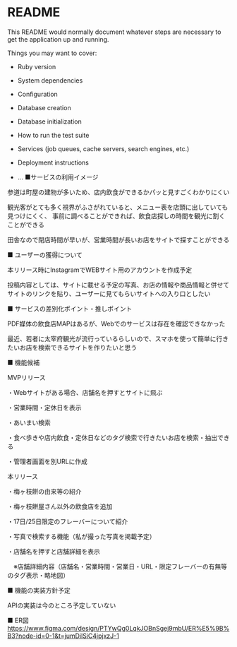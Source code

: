 # README

This README would normally document whatever steps are necessary to get the
application up and running.

Things you may want to cover:

* Ruby version

* System dependencies

* Configuration

* Database creation

* Database initialization

* How to run the test suite

* Services (job queues, cache servers, search engines, etc.)

* Deployment instructions

* ...
■サービスの利用イメージ

参道は町屋の建物が多いため、店内飲食ができるかパッと見すごくわかりにくい

観光客がとても多く視界がふさがれていると、メニュー表を店頭に出していても見つけにくく、
事前に調べることができれば、飲食店探しの時間を観光に割くことができる

田舎なので閉店時間が早いが、営業時間が長いお店をサイトで探すことができる


■ ユーザーの獲得について

 本リリース時にInstagramでWEBサイト用のアカウントを作成予定
 
 投稿内容としては、サイトに載せる予定の写真、お店の情報や商品情報と併せてサイトのリンクを貼り、ユーザーに見てもらいサイトへの入り口としたい


■ サービスの差別化ポイント・推しポイント

PDF媒体の飲食店MAPはあるが、Webでのサービスは存在を確認できなかった

最近、若者に太宰府観光が流行っているらしいので、スマホを使って簡単に行きたいお店を検索できるサイトを作りたいと思う


■ 機能候補

MVPリリース

・Webサイトがある場合、店舗名を押すとサイトに飛ぶ

・営業時間・定休日を表示

・あいまい検索

・食べ歩きや店内飲食・定休日などのタグ検索で行きたいお店を検索・抽出できる

・管理者画面を別URLに作成

本リリース

・梅ヶ枝餅の由来等の紹介

・梅ヶ枝餅屋さん以外の飲食店を追加

・17日/25日限定のフレーバーについて紹介

・写真で検索する機能（私が撮った写真を掲載予定）

・店舗名を押すと店舗詳細を表示

　※店舗詳細内容（店舗名・営業時間・営業日・URL・限定フレーバーの有無等のタグ表示・略地図）
 

■ 機能の実装方針予定

APIの実装は今のところ予定していない


■ ER図
https://www.figma.com/design/PTYwQg0LqkJOBnSgej9mbU/ER%E5%9B%B3?node-id=0-1&t=jumDilSiC4jpjxzJ-1


